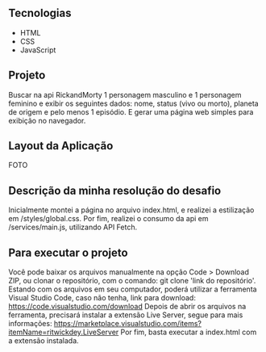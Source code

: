 ## Tecnologias

- HTML
- CSS
- JavaScript

## Projeto

Buscar na api <a href="https://rickandmortyapi.com/documentation"></a> RickandMorty 1 personagem masculino e 1 personagem feminino e exibir os seguintes dados: nome, status (vivo ou morto), planeta de origem e pelo menos 1 episódio. E gerar uma página web simples para exibição no navegador.

## Layout da Aplicação

FOTO

## Descrição da minha resolução do desafio

Inicialmente montei a página no arquivo index.html, e realizei a estilização em /styles/global.css. Por fim, realizei o consumo da api em /services/main.js, utilizando API Fetch.

## Para executar o projeto

Você pode baixar os arquivos manualmente na opção Code > Download ZIP, ou clonar o repositório, com o comando: git clone 'link do repositório'.
Estando com os arquivos em seu computador, poderá utilizar a ferramenta Visual Studio Code, caso não tenha, link para download: https://code.visualstudio.com/download
Depois de abrir os arquivos na ferramenta, precisará instalar a extensão Live Server, segue para mais informações: https://marketplace.visualstudio.com/items?itemName=ritwickdey.LiveServer
Por fim, basta executar a index.html com a extensão instalada.
